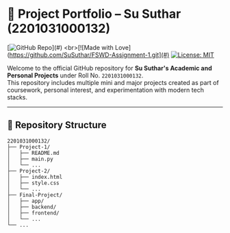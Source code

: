 # 🚀 Project Portfolio – Su Suthar (2201031000132)

[![GitHub Repo]([https://github.com/SuSuthar/2201031000132.git](https://img.shields.io/badge/GitHub-Repository-blue?logo=github))](#)
<br>[![Made with Love] (https://github.com/SuSuthar/FSWD-Assignment-1.git](#)
[![License: MIT](https://img.shields.io/badge/license-MIT-green)](#)

Welcome to the official GitHub repository for **Su Suthar's Academic and Personal Projects** under Roll No. `2201031000132`.  
This repository includes multiple mini and major projects created as part of coursework, personal interest, and experimentation with modern tech stacks.

---

## 📂 Repository Structure

```plaintext
2201031000132/
├── Project-1/
│   ├── README.md
│   ├── main.py
│   └── ...
├── Project-2/
│   ├── index.html
│   ├── style.css
│   └── ...
├── Final-Project/
│   ├── app/
│   ├── backend/
│   ├── frontend/
│   └── ...
└── ...
